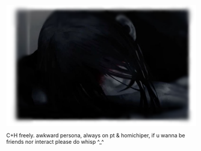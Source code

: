  ![mrcrawling.](Untitled151_20241126151652.png)

C+H freely.
awkward persona, always on pt & homichiper, if u wanna be friends nor interact please do whisp ^_^
